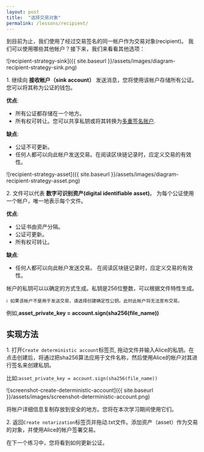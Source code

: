 ```yaml
---
layout: post
title:  "选择交易对象"
permalink: /lessons/recipient/
---
```


到目前为止，我们使用了经过交易签名的同一帐户作为交易对象(recipient)。 我们可以使用哪些其他帐户？接下来，我们来看看其他选项：

![recipient-strategy-sink]({{ site.baseurl }}/assets/images/diagram-recipient-strategy-sink.png)

1\. 继续向 **接收帐户（sink account）** 发送消息，您将使用该帐户存储所有公证。 您可以将其称为公证的钱包。

**优点**:
* 所有公证都存储在一个地方。
* 所有权可转让。您可以共享私钥或将其转换为[多重签名账户](https://nemtech.github.io/concepts/multisig-account.html).

**缺点**:
* 公证不可更新。
* 任何人都可以向此帐户发送交易。在阅读区块链记录时，应定义交易的有效性。

![recipient-strategy-asset]({{ site.baseurl }}/assets/images/diagram-recipient-strategy-asset.png)

2\. 文件可以代表 **数字可识别资产(digital identifiable asset)**。 为每个公证使用一个帐户，唯一地表示每个文件。

**优点**:
* 公证书由资产分隔。
* 公证可更新。
* 所有权可转让。

**缺点**:
* 任何人都可以向此帐户发送交易。 在阅读区块链记录时，应定义交易的有效性。

帐户的私钥可以以确定的方式生成。私钥是256位整数，可以根据文件特性生成。

    ℹ️ 如果该帐户不是用于发送交易，请选择创建确定性公钥。此时此帐户将无法宣布交易。

例如,**asset_private_key = account.sign(sha256(file_name))**

## 实现方法

1\. 打开``Create deterministic account``标签页, 拖动文件并输入Alice的私钥。在点击创建后，将通过把sha256算法应用于文件名称，然后使用Alice的帐户对其进行签名来创建私钥。

比如:``asset_private_key = account.sign(sha256(file_name))``

![screenshot-create-deterministic-account]({{ site.baseurl }}/assets/images/screenshot-deterministic-account.png)

将帐户详细信息复制存放到安全的地方。您将在本次学习期间使用它们。

2\. 返回``Create notarization``标签页并拖动.txt文件。添加资产（asset）作为交易的对象，并使用Alice的帐户签署交易。

在下一个练习中，您将看到如何更新公证。

